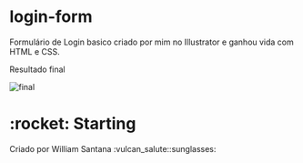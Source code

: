 # login-form
<p>Formulário de Login basico criado por mim no Illustrator e ganhou vida com HTML e CSS.<p>

<p> Resultado final <p>

 ![final](https://user-images.githubusercontent.com/81190663/113369626-213c8c80-9338-11eb-8b08-93de9fa2f731.png)

<h1> :rocket: Starting </h1>

<p>Criado por William Santana :vulcan_salute::sunglasses:</p>
